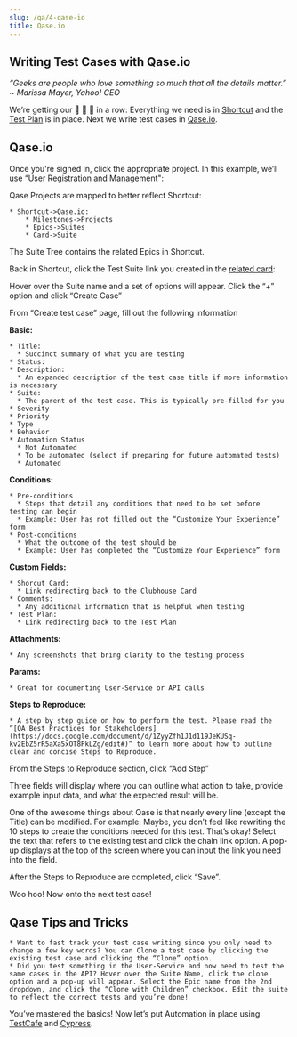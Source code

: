 ```yaml
---
slug: /qa/4-qase-io
title: Qase.io
---
```


## Writing Test Cases with Qase.io

*“Geeks are people who love something so much that all the details matter.”
~ Marissa Mayer, Yahoo! CEO*

We’re getting our 🦆 🦆 🦆 in a row: Everything we need is in [Shortcut](https://docs.google.com/document/d/16o2_IHfGqI3ceCEkITphtZRsm8Cxfo7pmcEEgknAFjg/edit) and the [Test Plan](https://docs.google.com/document/d/1Rr6l4KkTMogOi4Fb_RKZmrXbzWrQZ1rOvgfJ0TFE_GI/edit#heading=h.69a987ns1y33) is in place. Next we write test cases in [Qase.io](https://app.qase.io/projects).

## Qase.io

Once you're signed in, click the appropriate project. In this example, we’ll use “User Registration and Management":

Qase Projects are mapped to better reflect Shortcut:

    * Shortcut->Qase.io:
        * Milestones->Projects
        * Epics->Suites
        * Card->Suite

The Suite Tree contains the related Epics in Shortcut.

Back in Shortcut, click the Test Suite link you created in the [related card](https://docs.google.com/document/d/16o2_IHfGqI3ceCEkITphtZRsm8Cxfo7pmcEEgknAFjg/edit):

Hover over the Suite name and a set of options will appear. Click the “+” option and click “Create Case”

From “Create test case” page, fill out the following information

**Basic:**

    * Title:
      * Succinct summary of what you are testing
    * Status:
    * Description:
      * An expanded description of the test case title if more information is necessary
    * Suite: 
      * The parent of the test case. This is typically pre-filled for you
    * Severity
    * Priority
    * Type
    * Behavior
    * Automation Status
      * Not Automated
      * To be automated (select if preparing for future automated tests)
      * Automated

**Conditions:**

    * Pre-conditions
      * Steps that detail any conditions that need to be set before testing can begin
      * Example: User has not filled out the “Customize Your Experience” form
    * Post-conditions
      * What the outcome of the test should be
      * Example: User has completed the “Customize Your Experience” form

**Custom Fields:**

    * Shorcut Card:
      * Link redirecting back to the Clubhouse Card
    * Comments: 
      * Any additional information that is helpful when testing
    * Test Plan: 
      * Link redirecting back to the Test Plan

**Attachments:**

    * Any screenshots that bring clarity to the testing process

**Params:**

    * Great for documenting User-Service or API calls

**Steps to Reproduce:**

    * A step by step guide on how to perform the test. Please read the “[QA Best Practices for Stakeholders](https://docs.google.com/document/d/1ZyyZfh1J1d119JeKUSq-kv2EbZ5rR5aXa5xOT8PkLZg/edit#)” to learn more about how to outline clear and concise Steps to Reproduce.

From the Steps to Reproduce section, click “Add Step”

Three fields will display where you can outline what action to take, provide example input data, and what the expected result will be.

One of the awesome things about Qase is that nearly every line (except the Title) can be modified. For example: Maybe, you don’t feel like rewriting the 10 steps to create the conditions needed for this test. That’s okay! Select the text that refers to the existing test and click the chain link option. A pop-up displays at the top of the screen where you can input the link you need into the field.

After the Steps to Reproduce are completed, click “Save”.

Woo hoo! Now onto the next test case!

## Qase Tips and Tricks

    * Want to fast track your test case writing since you only need to change a few key words? You can Clone a test case by clicking the existing test case and clicking the “Clone” option. 
    * Did you test something in the User-Service and now need to test the same cases in the API? Hover over the Suite Name, click the clone option and a pop-up will appear. Select the Epic name from the 2nd dropdown, and click the “Clone with Children” checkbox. Edit the suite to reflect the correct tests and you’re done!

You’ve mastered the basics! Now let’s put Automation in place using [TestCafe](https://docs.google.com/document/d/15a2tvbZH2Tz3scHD9fzhHlBZf2w9w9qi3Aiz4ah7HFs/edit#heading=h.1915xm3wd040) and [Cypress](https://docs.google.com/document/d/17lMLxlmk8uvRCmVXrehpYXIGxP0dWDJvZOivMWdLbH0/edit#heading=h.kwmjf2rbjxk9).
